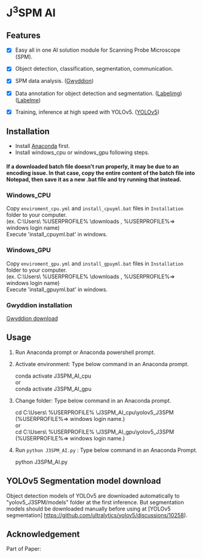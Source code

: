 # J<sup>3</sup>SPM AI

## Features

- [x] Easy all in one AI solution module for Scanning Probe Microscope (SPM).
- [x] Object detection, classification, segmentation, communication.
- [x] SPM data analysis. ([Gwyddion](https://gwyddion.net))
- [x] Data annotation for object detection and segmentation. ([Labelimg](https://github.com/HumanSignal/labelImg)) ([Labelme](https://github.com/labelmeai/labelme))
- [x] Training, inference at high speed with YOLOv5. ([YOLOv5](https://github.com/ultralytics/yolov5))


## Installation

- Install [Anaconda](https://www.anaconda.com/download/success) first.
- Install windows_cpu or windows_gpu following steps.

#### If a downloaded batch file doesn't run properly, it may be due to an encoding issue. In that case, copy the entire content of the batch file into Notepad, then save it as a new .bat file and try running that instead.

### Windows_CPU

Copy `enviroment_cpu.yml` and `install_cpuyml.bat` files in `Installation` folder to your computer.  
(ex. C:\Users\ %USERPROFILE% \downloads , %USERPROFILE%=> windows login name)  
Execute 'install_cpuyml.bat' in windows.


### Windows_GPU

Copy `enviroment_gpu.yml` and `install_gpuyml.bat` files in `Installation` folder to your computer.  
(ex. C:\Users\ %USERPROFILE% \downloads , %USERPROFILE%=> windows login name)  
Execute 'install_gpuyml.bat' in windows.

### Gwyddion installation

[Gwyddion download](http://gwyddion.net/download.php)

## Usage
1. Run Anaconda prompt or Anaconda powershell prompt.
2. Activate environment: Type below command in an Anaconda prompt.  
        
    conda activate J3SPM_AI_cpu  
    or  
    conda activate J3SPM_AI_gpu
3. Change folder:   Type below command in an Anaconda prompt.
   
   cd C:\Users\ %USERPROFILE% \J3SPM_AI_cpu\yolov5_J3SPM   (%USERPROFILE%=> windows login name.)  
   or  
   cd C:\Users\ %USERPROFILE% \J3SPM_AI_gpu\yolov5_J3SPM   (%USERPROFILE%=> windows login name.)  
    
4. Run `python J3SPM_AI.py` : Type below command in an Anaconda Prompt.
   
    python J3SPM_AI.py

## YOLOv5 Segmentation model download 
Object detection models of YOLOv5 are downloaded automatically to "yolov5_J3SPM/models" folder at the first inference.
But segmentation models should be downloaded manually before using at [YOLOv5 segmentation] https://github.com/ultralytics/yolov5/discussions/10258).

## Acknowledgement

Part of Paper: 
